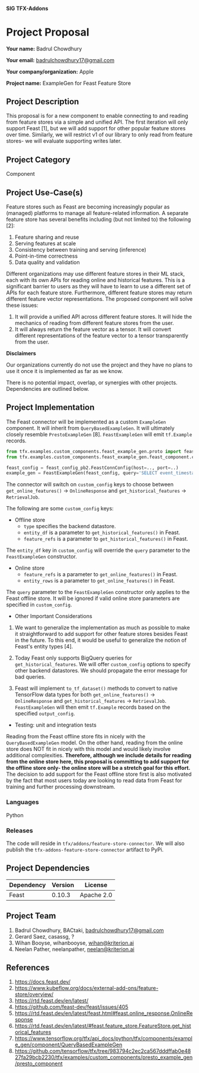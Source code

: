 #### SIG TFX-Addons
# Project Proposal

**Your name:** Badrul Chowdhury

**Your email:** badrulchowdhury17@gmail.com

**Your company/organization:** Apple

**Project name:** ExampleGen for Feast Feature Store

## Project Description

This proposal is for a new component to enable connecting to and reading from feature stores via a simple and unified API. The first iteration will only support Feast [1], but we will add support for other popular feature stores over time. Similarly, we will restrict v1 of our library to only read from feature stores- we will evaluate supporting writes later.

## Project Category
Component

## Project Use-Case(s)

Feature stores such as Feast are becoming increasingly popular as (managed) platforms to manage all feature-related information. A separate feature store has several benefits including (but not limited to) the following [2]:

1. Feature sharing and reuse
2. Serving features at scale
3. Consistency between training and serving (inference)
4. Point-in-time correctness
5. Data quality and validation

Different organizations may use different feature stores in their ML stack, each with its own APIs for reading online and historical features. This is a significant barrier to users as they will have to learn to use a different set of APIs for each feature store. Furthermore, different feature stores may return different feature vector representations. The proposed component will solve these issues:

1. It will provide a unified API across different feature stores. It will hide the mechanics of reading from different feature stores from the user.
2. It will always return the feature vector as a tensor. It will convert different representations of the feature vector to a tensor transparently from the user.

**Disclaimers**

Our organizations currently do not use the project and they have no plans to use it once it is implemented as far as we know.

There is no potential impact, overlap, or synergies with other projects. Dependencies are outlined below.

## Project Implementation

The Feast connector will be implemented as a custom `ExampleGen` component. It will inherit from `QueryBasedExampleGen`. It will ultimately closely resemble `PrestoExampleGen` [8]. `FeastExampleGen` will emit `tf.Example` records.

```python
from tfx.examples.custom_components.feast_example_gen.proto import feast_config_pb2
from tfx.examples.custom_components.feast_example_gen.feast_component.component import FeastExampleGen

feast_config = feast_config_pb2.FeastConnConfig(host=.., port=..)
example_gen = FeastExampleGen(feast_config, query='SELECT event_timestamp, order_id, customer_id from gcp_project.my_ds.customer_orders', custom_config=..)
```

The connector will switch on `custom_config` keys to choose between `get_online_features()` &#8594; `OnlineResponse` and `get_historical_features` &#8594; `RetrievalJob`.

The following are some `custom_config` keys:
* Offline store
    * `type` specifies the backend datastore.
    * `entity_df` is a parameter to `get_historical_features()` in Feast.
    * `feature_refs` is a parameter to `get_historical_features()` in Feast.

The `entity_df` key in `custom_config` will override the `query` parameter to the `FeastExampleGen` constructor.

* Online store
    * `feature_refs` is a parameter to `get_online_features()` in Feast.
    * `entity_rows` is a parameter to `get_online_features()` in Feast.

The `query` parameter to the `FeastExampleGen` constructor only applies to the Feast offline store. It will be ignored if valid online store parameters are specified in `custom_config`.

* Other Important Considerations
1. We want to generalize the implementation as much as possible to make it straightforward to add support for other feature stores besides Feast in the future. To this end, it would be useful to generalize the notion of Feast's entity types [4].

2. Today Feast only supports BigQuery queries for `get_historical_features`. We will offer `custom_config` options to specify other backend datastores. We should propagate the error message for bad queries.

3. Feast will implement `to_tf_dataset()` methods to convert to native TensorFlow data types for both `get_online_features()` &#8594; `OnlineResponse` and `get_historical_features` &#8594; `RetrievalJob`. `FeastExampleGen` will then emit `tf.Example` records based on the specified `output_config`.

* Testing: unit and integration tests

Reading from the Feast offline store fits in nicely with the `QueryBasedExampleGen` model. On the other hand, reading from the online store does NOT fit in nicely with this model and would likely involve additional complexities. **Therefore, although we include details for reading from the online store here, this proposal is committing to add support for the offline store only- the online store will be a stretch goal for this effort.** The decision to add support for the Feast offline store first is also motivated by the fact that most users today are looking to read data from Feast for training and further processing downstream.

### Languages
Python

### Releases
The code will reside in `tfx/addons/feature-store-connector`. We will also publish the  `tfx-addons-feature-store-connector` artifact to PyPi.

## Project Dependencies
| Dependency    | Version   | License       |
|-	            |-	        |-	            |
|Feast	        | 0.10.3    | Apache 2.0    |

## Project Team
1. Badrul Chowdhury, BACtaki, badrulchowdhury17@gmail.com
2. Gerard Saez, casassg, ?
3. Wihan Booyse, wihanbooyse, wihan@kriterion.ai
4. Neelan Pather, neelanpather, neelan@kriterion.ai

## References
1. https://docs.feast.dev/
2. https://www.kubeflow.org/docs/external-add-ons/feature-store/overview/
3. https://rtd.feast.dev/en/latest/
4. https://github.com/feast-dev/feast/issues/405
5. https://rtd.feast.dev/en/latest/feast.html#feast.online_response.OnlineResponse
6. https://rtd.feast.dev/en/latest/#feast.feature_store.FeatureStore.get_historical_features
7. https://www.tensorflow.org/tfx/api_docs/python/tfx/components/example_gen/component/QueryBasedExampleGen
8. https://github.com/tensorflow/tfx/tree/983794c2ec2ca567dddffab0e4827fa29bcb2230/tfx/examples/custom_components/presto_example_gen/presto_component